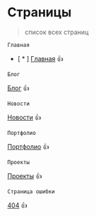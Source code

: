 # **Страницы**
> список всех страниц

```
Главная
```
- [ * ] [Главная](https://lilkost.github.io/stroi-verstka/) :+1:
```
Блог
```
[Блог](https://lilkost.github.io/stroi-verstka/blog.html) :+1:
```
Новости
```
[Новости](https://lilkost.github.io/stroi-verstka/news.html) :+1:
```
Портфолио
```
[Портфолио](https://lilkost.github.io/stroi-verstka/portfolio.html) :+1:
```
Проекты
```
[Проекты](https://lilkost.github.io/stroi-verstka/project.html) :+1:
```
Страница ошибки
```
[404](https://lilkost.github.io/stroi-verstka/404.html) :+1:
